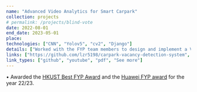 ```yaml
---
name: "Advanced Video Analytics for Smart Carpark"
collection: projects
# permalink: /projects/blind-vote
date: 2022-08-01
end_date: 2023-05-01
place: 
technologies: ["CNN", "Yolov5", "cv2", "Django"]
details: ["Worked with the FYP team members to design and implement a Vacancy Detection System for smart carpark. It achieves an accuracy of 91% and shows no false detection when tested in a real world setting."]
links: ["https://github.com/lzr5198/carpark-vacancy-detection-system", "https://www.youtube.com/watch?v=KC4RcZ52hQg", "/files/smart-carpark-report.pdf", "https://cse.hkust.edu.hk/ug/fyp/bestfyp/#year2022-2023"]
link_types: ["github", "youtube", "pdf", "See more"]
---
```

<p>
  &#x2022; Awarded the <a target="_blank" href="/files/prof_sc_best_fyp.pdf">HKUST Best FYP Award</a> and the <a target="_blank" href="/files/industry_best_fyp.pdf">Huawei FYP award</a> for the year 22/23.
</p>
